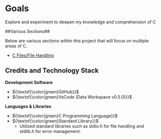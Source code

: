# Goals
Explore and experiment to deepen my knowledge and comprehension of C


##Various Sections##

Below are various sections within this project that will focus on multiple areas of C.
- [C Files/File Handling](#c-filesfile-handling)


## Credits and Technology Stack
**Development Software**
- ${\textsf{\color{green}GitHub}}$
- ${\textsf{\color{green}VsCode (Data Workspace v0.5.0)}}$

**Languages & Libraries**
 - ${\textsf{\color{green}C Programming Language}}$
 - ${\textsf{\color{green}Standard Library}}$
    - Utilized standard libraries such as stdio.h for file handling and stdlib.h for error management.

